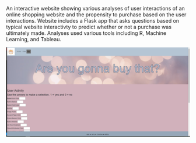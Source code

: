 An interactive website showing various analyses of user interactions of an online shopping website and the propensity to purchase based on the user interactions.  Website includes a Flask app that asks questions based on typical website interactivty to predict whether or not a purchase was ultimately made.  Analyses used various tools including R, Machine Learning, and Tableau.

![app image](https://github.com/carlymckelvy/Online_Shopping/blob/main/static/images/Screenshot%20(142).png?raw=true)
